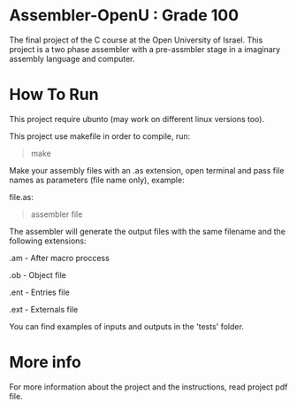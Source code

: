 # Assembler-OpenU : Grade 100
The final project of the C course at the Open University of Israel.
This project is a two phase assembler with a pre-assmbler stage in a imaginary assembly language and computer.
# How To Run
This project require ubunto (may work on different linux versions too).

This project use makefile in order to compile, run:

>  make

Make your assembly files with an .as extension, open terminal and pass file names as parameters (file name only), example:

file.as:

>   assembler file

The assembler will generate the output files with the same filename and the following extensions:

.am - After macro proccess

.ob - Object file

.ent - Entries file

.ext - Externals file

You can find examples of inputs and outputs in the 'tests' folder.

# More info
For more information about the project and the instructions, read project pdf file.
